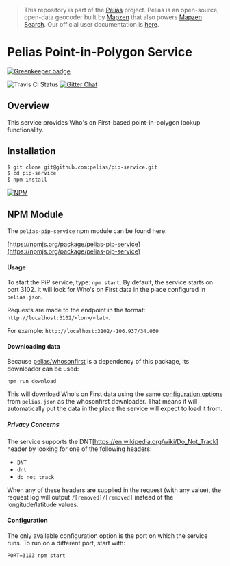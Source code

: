 > This repository is part of the [Pelias](https://github.com/pelias/pelias) project. Pelias is an open-source, open-data geocoder built by [Mapzen](https://www.mapzen.com/) that also powers [Mapzen Search](https://mapzen.com/projects/search). Our official user documentation is [here](https://mapzen.com/documentation/search/).

# Pelias Point-in-Polygon Service

[![Greenkeeper badge](https://badges.greenkeeper.io/pelias/pip-service.svg)](https://greenkeeper.io/)

![Travis CI Status](https://travis-ci.org/pelias/pip-service.svg)
[![Gitter Chat](https://badges.gitter.im/pelias/pelias.svg)](https://gitter.im/pelias/pelias?utm_source=badge&utm_medium=badge&utm_campaign=pr-badge)

## Overview

This service provides Who's on First-based point-in-polygon lookup functionality.  

## Installation

```bash
$ git clone git@github.com:pelias/pip-service.git
$ cd pip-service
$ npm install
```

[![NPM](https://nodei.co/npm/pelias-pip-service.png?downloads=true&stars=true)](https://nodei.co/npm/pelias-pip-service)

## NPM Module

The `pelias-pip-service` npm module can be found here:

[https://npmjs.org/package/pelias-pip-service](https://npmjs.org/package/pelias-pip-service)

#### Usage

To start the PiP service, type: `npm start`.  By default, the service starts on port 3102. It will look for Who's on First data in the place configured in `pelias.json`.

Requests are made to the endpoint in the format:  `http://localhost:3102/<lon>/<lat>`.

For example: `http://localhost:3102/-106.937/34.060`

#### Downloading data

Because [pelias/whosonfirst](https://github.com/pelias/whosonfirst) is a dependency of this package, its downloader can be used:

`npm run download`

This will download Who's on First data using the same [configuration options](https://github.com/pelias/whosonfirst#downloading-the-data) from `pelias.json` as the whosonfirst downloader.
That means it will automatically put the data in the place the service will expect to load it from.

##### Privacy Concerns

The service supports the DNT[https://en.wikipedia.org/wiki/Do_Not_Track] header by looking for one of the following headers:

- `DNT`
- `dnt`
- `do_not_track`

When any of these headers are supplied in the request (with any value), the request log will output `/[removed]/[removed]` instead of the longitude/latitude values.  

#### Configuration

The only available configuration option is the port on which the service runs.  To run on a different port, start with:

`PORT=3103 npm start`
